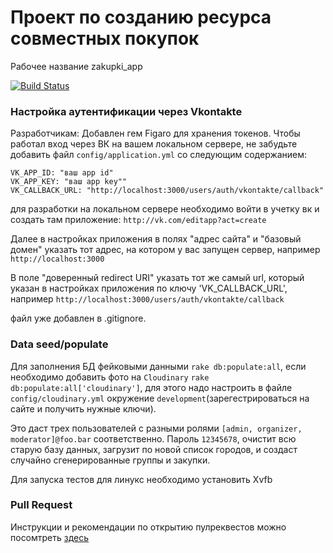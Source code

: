 # Проект по созданию ресурса совместных покупок

Рабочее название zakupki_app

[![Build Status](https://travis-ci.org/rails-up/zakupki.svg?branch=master)](https://travis-ci.org/rails-up/zakupki)

### Настройка аутентификации через Vkontakte

Разработчикам: Добавлен гем Figaro для хранения токенов. Чтобы работал вход через ВК на вашем локальном сервере, не забудьте добавить файл `config/application.yml` со следующим содержанием:

```
VK_APP_ID: "ваш app id"
VK_APP_KEY: "ваш app key""
VK_CALLBACK_URL: "http://localhost:3000/users/auth/vkontakte/callback"
```

для разработки на локальном сервере необходимо войти в учетку вк и создать там приложение:
`http://vk.com/editapp?act=create`

Далее в настройках приложения в полях "адрес сайта" и "базовый домен" указать тот адрес, на котором у вас запущен сервер, например
`http://localhost:3000`

В поле "доверенный redirect URI" указать тот же самый url, который указан в настройках приложения по ключу 'VK_CALLBACK_URL', например
`http://localhost:3000/users/auth/vkontakte/callback`

файл уже добавлен в .gitignore.

### Data seed/populate

Для заполнения БД фейковыми данными `rake db:populate:all`, если необходимо добавить фото на `Cloudinary` `rake db:populate:all['cloudinary']`, для этого надо настроить в файле `config/cloudinary.yml` окружение `development`(зарегестрироваться на сайте и получить нужные ключи).

Это даст трех пользователей с разными ролями `[admin, organizer, moderator]@foo.bar` соответственно. Пароль `12345678`, очистит всю старую базу данных, загрузит по новой список городов, и создаст случайно сгенерированные группы и закупки.

Для запуска тестов для линукс необходимо установить Xvfb


### Pull Request

Инструкции и рекомендации по открытию пулреквестов можно посомтреть [здесь](https://github.com/rails-up/zakupki/blob/master/CONTRIBUTING.md)
